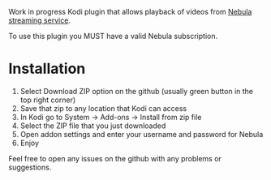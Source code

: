 Work in progress Kodi plugin that allows playback of videos from [Nebula streaming service](https://watchnebula.com/).

To use this plugin you MUST have a valid Nebula subscription.

# Installation

1. Select Download ZIP option on the github (usually green button in the top right corner)
2. Save that zip to any location that Kodi can access
3. In Kodi go to System -> Add-ons -> Install from zip file
4. Select the ZIP file that you just downloaded
5. Open addon settings and enter your username and password for Nebula
6. Enjoy

Feel free to open any issues on the github with any problems or suggestions.